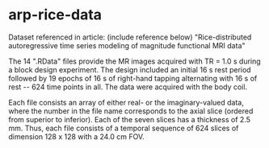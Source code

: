 # arp-rice-data
Dataset referenced in article: (include reference below) "Rice-distributed autoregressive time series modeling of magnitude functional MRI data"

The 14 ".RData" files provide the MR images acquired with TR = 1.0 s during a block design experiment. The design included 
an initial 16 s rest period followed by 19 epochs of 16 s of right-hand tapping alternating with 16 s of rest -- 624 time points in all. The data were acquired with the 
body coil. 

Each file consists an array of either real- or the imaginary-valued data, where the number in the file name corresponds to the axial slice (ordered from superior 
to inferior). Each of the seven slices has a thickness of 2.5 mm. 
Thus, each file consists of a temporal sequence of 624 slices of dimension 128 x 128 with a 24.0 cm FOV.
